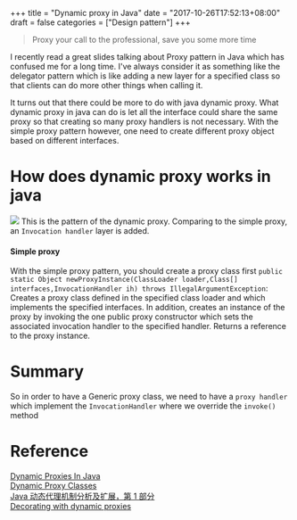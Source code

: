 +++
title = "Dynamic proxy in Java"
date = "2017-10-26T17:52:13+08:00"
draft = false
categories = ["Design pattern"]
+++
> Proxy your call to the professional, save you some more time


I recently read a great slides talking about Proxy pattern in Java which has confused me for a long time. I've always consider it as something like the delegator pattern which is like adding a new layer for a specified class so that clients can do more other things when calling it.

It turns out that there could be more to do with java dynamic proxy. What dynamic proxy in java can do is let all the interface could share the same proxy so that creating so many proxy handlers is not necessary. With the simple proxy pattern however, one need to create different proxy object based on different interfaces.

# How does dynamic proxy works in java
![](/data/2017-10-26/dp.png)
This is the pattern of the dynamic proxy. Comparing to the simple proxy, an `Invocation handler` layer is added.
#### Simple proxy
With the simple proxy pattern, you should create a proxy class first
`public static Object newProxyInstance(ClassLoader loader,Class[] interfaces,InvocationHandler ih) throws IllegalArgumentException`: Creates a proxy class defined in the specified class loader and which implements the specified interfaces. In addition, creates an instance of the proxy by invoking the one public proxy constructor which sets the associated invocation handler to the specified handler. Returns a reference to the proxy instance.

# Summary
So in order to have a Generic proxy class, we need to have a `proxy handler` which implement the `InvocationHandler` where we override the `invoke()` method

# Reference
[Dynamic Proxies In Java](https://web.archive.org/web/20150226062232/http://userpages.umbc.edu/~tarr/dp/lectures/DynProxies-2pp.pdf)  
[Dynamic Proxy Classes](https://docs.oracle.com/javase/8/docs/technotes/guides/reflection/proxy.html)  
[Java 动态代理机制分析及扩展，第 1 部分](https://www.ibm.com/developerworks/cn/java/j-lo-proxy1/index.html)  
[Decorating with dynamic proxies
](https://www.ibm.com/developerworks/library/j-jtp08305/index.html)  
